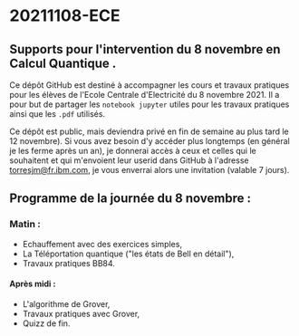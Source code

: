 # 20211108-ECE

## Supports pour l'intervention du 8 novembre en Calcul Quantique .

Ce dépôt GitHub est destiné à accompagner les cours et travaux pratiques pour les élèves de l'Ecole Centrale d'Electricité du 8 novembre 2021. 
Il a pour but de partager les `notebook jupyter` utiles pour les travaux pratiques ainsi que les `.pdf` utilisés. 

Ce dépôt est public, mais deviendra privé en fin de semaine au plus tard le 12 novembre). Si vous avez besoin d'y accéder plus longtemps (en général je les ferme après un an), je donnerai accès à ceux et celles qui le souhaitent et qui m'envoient leur userid dans GitHub à l'adresse torresjm@fr.ibm.com, je vous enverrai alors une invitation (valable 7 jours).

## Programme de la journée du 8 novembre : 

### Matin : 

- Echauffement avec des exercices simples,
- La Téléportation quantique ("les états de Bell en détail"),
- Travaux pratiques BB84.

#### Après midi : 

- L'algorithme de Grover,
- Travaux pratiques avec Grover, 
- Quizz de fin.
